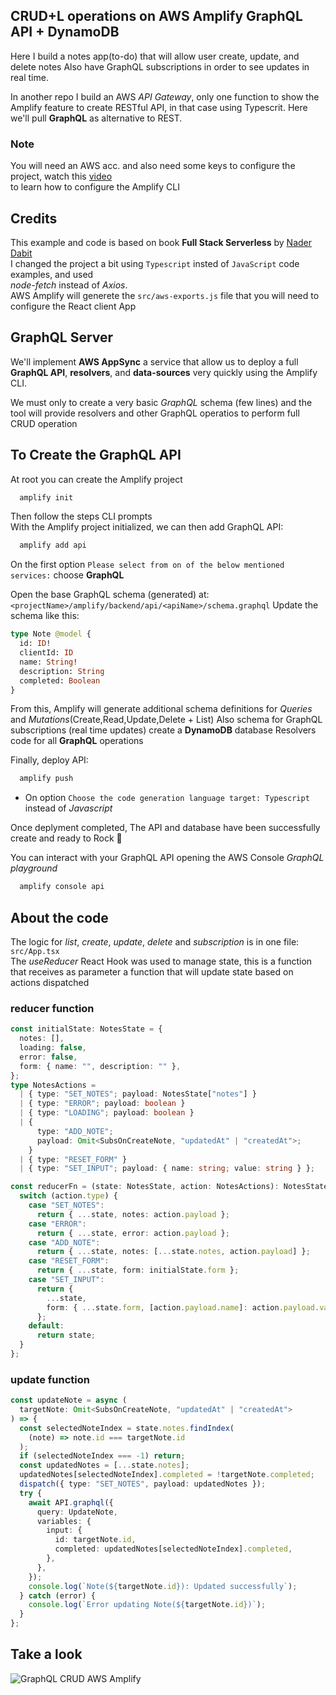 ## CRUD+L operations on AWS Amplify GraphQL API + DynamoDB

Here I build a notes app(to-do) that will allow user create, update, and delete notes
Also have GraphQL subscriptions in order to see updates in real time.

In another repo I build an AWS _API Gateway_, only one function to show the Amplify feature
to create RESTful API, in that case using Typescrit.
Here we'll pull **GraphQL** as alternative to REST.

### Note

You will need an AWS acc. and also need some keys to configure the project, watch this [video](https://youtu.be/fWbM5DLh25U)  
to learn how to configure the Amplify CLI

## Credits

This example and code is based on book **Full Stack Serverless** by [Nader Dabit](https://twitter.com/dabit3)  
I changed the project a bit using `Typescript` insted of `JavaScript` code examples, and used  
_node-fetch_ instead of _Axios_.  
AWS Amplify will generete the `src/aws-exports.js` file that you will need to configure the React client App

## GraphQL Server

We'll implement **AWS AppSync** a service that allow us to deploy a full **GraphQL API**, **resolvers**, and **data-sources** very
quickly using the Amplify CLI.

We must only to create a very basic _GraphQL_ schema (few lines) and the tool will provide resolvers and other GraphQL operatios
to perform full CRUD operation

## To Create the GraphQL API

At root you can create the Amplify project

```bash
  amplify init
```

Then follow the steps CLI prompts  
With the Amplify project initialized, we can then add GraphQL API:

```bash
  amplify add api
```

On the first option `Please select from on of the below mentioned services:` choose **GraphQL**

Open the base GraphQL schema (generated) at: `<projectName>/amplify/backend/api/<apiName>/schema.graphql`
Update the schema like this:

```graphql
type Note @model {
  id: ID!
  clientId: ID
  name: String!
  description: String
  completed: Boolean
}
```

From this, Amplify will generate additional schema definitions for _Queries_ and _Mutations_(Create,Read,Update,Delete + List)
Also schema for GraphQL subscriptions (real time updates)
create a **DynamoDB** database
Resolvers code for all **GraphQL** operations

Finally, deploy API:

```bash
  amplify push
```

- On option `Choose the code generation language target: Typescript` instead of _Javascript_

Once deplyment completed, The API and database have been successfully create and ready to Rock 🤘

You can interact with your GraphQL API opening the AWS Console _GraphQL playground_

```bash
  amplify console api
```

## About the code

The logic for _list_, _create_, _update_, _delete_ and _subscription_ is in one file:  
`src/App.tsx`  
The _useReducer_ React Hook was used to manage state, this is a function that receives
as parameter a function that will update state based on actions dispatched

### reducer function

```ts
const initialState: NotesState = {
  notes: [],
  loading: false,
  error: false,
  form: { name: "", description: "" },
};
type NotesActions =
  | { type: "SET_NOTES"; payload: NotesState["notes"] }
  | { type: "ERROR"; payload: boolean }
  | { type: "LOADING"; payload: boolean }
  | {
      type: "ADD_NOTE";
      payload: Omit<SubsOnCreateNote, "updatedAt" | "createdAt">;
    }
  | { type: "RESET_FORM" }
  | { type: "SET_INPUT"; payload: { name: string; value: string } };

const reducerFn = (state: NotesState, action: NotesActions): NotesState => {
  switch (action.type) {
    case "SET_NOTES":
      return { ...state, notes: action.payload };
    case "ERROR":
      return { ...state, error: action.payload };
    case "ADD_NOTE":
      return { ...state, notes: [...state.notes, action.payload] };
    case "RESET_FORM":
      return { ...state, form: initialState.form };
    case "SET_INPUT":
      return {
        ...state,
        form: { ...state.form, [action.payload.name]: action.payload.value },
      };
    default:
      return state;
  }
};
```

### update function

```ts
const updateNote = async (
  targetNote: Omit<SubsOnCreateNote, "updatedAt" | "createdAt">
) => {
  const selectedNoteIndex = state.notes.findIndex(
    (note) => note.id === targetNote.id
  );
  if (selectedNoteIndex === -1) return;
  const updatedNotes = [...state.notes];
  updatedNotes[selectedNoteIndex].completed = !targetNote.completed;
  dispatch({ type: "SET_NOTES", payload: updatedNotes });
  try {
    await API.graphql({
      query: UpdateNote,
      variables: {
        input: {
          id: targetNote.id,
          completed: updatedNotes[selectedNoteIndex].completed,
        },
      },
    });
    console.log(`Note(${targetNote.id}): Updated successfully`);
  } catch (error) {
    console.log(`Error updating Note(${targetNote.id})`);
  }
};
```

## Take a look

![GraphQL CRUD AWS Amplify](https://icons-images.s3.us-east-2.amazonaws.com/screencasts/CRUD_Amplify_Peek+2021-03-08+13-42.gif)
